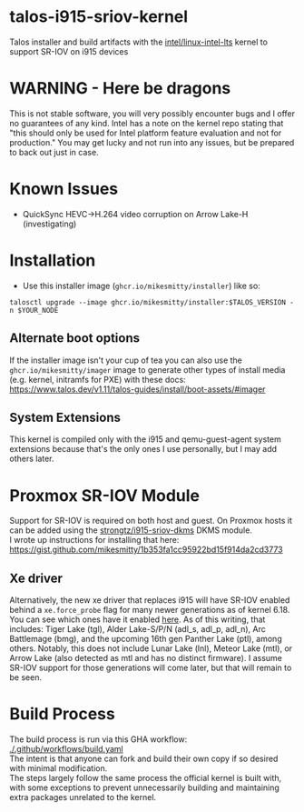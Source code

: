 # talos-i915-sriov-kernel
Talos installer and build artifacts with the [intel/linux-intel-lts](https://github.com/intel/linux-intel-lts) kernel to support SR-IOV on i915 devices

# WARNING - Here be dragons
This is not stable software, you will very possibly encounter bugs and I offer no guarantees of any kind. Intel has a note on the kernel repo stating that "this should only be used for Intel platform feature evaluation and not for production." You may get lucky and not run into any issues, but be prepared to back out just in case. 

# Known Issues
- QuickSync HEVC->H.264 video corruption on Arrow Lake-H (investigating)

# Installation
- Use this installer image (`ghcr.io/mikesmitty/installer`) like so:
```
talosctl upgrade --image ghcr.io/mikesmitty/installer:$TALOS_VERSION -n $YOUR_NODE
```

## Alternate boot options
If the installer image isn't your cup of tea you can also use the `ghcr.io/mikesmitty/imager` image to generate other types of install media (e.g. kernel, initramfs for PXE) with these docs: https://www.talos.dev/v1.11/talos-guides/install/boot-assets/#imager

## System Extensions
This kernel is compiled only with the i915 and qemu-guest-agent system extensions because that's the only ones I use personally, but I may add others later.

# Proxmox SR-IOV Module
Support for SR-IOV is required on both host and guest. On Proxmox hosts it can be added using the [strongtz/i915-sriov-dkms](https://github.com/strongtz/i915-sriov-dkms) DKMS module.  
I wrote up instructions for installing that here: https://gist.github.com/mikesmitty/1b353fa1cc95922bd15f914da2cd3773

## Xe driver
Alternatively, the new xe driver that replaces i915 will have SR-IOV enabled behind a `xe.force_probe` flag for many newer generations as of kernel 6.18. You can see which ones have it enabled [here](https://github.com/torvalds/linux/blob/918bd789d62e6ecbcbc37b2c631ee9127f17bfa9/drivers/gpu/drm/xe/xe_pci.c#L167-L350). As of this writing, that includes: Tiger Lake (tgl), Alder Lake-S/P/N (adl_s, adl_p, adl_n), Arc Battlemage (bmg), and the upcoming 16th gen Panther Lake (ptl), among others. Notably, this does not include Lunar Lake (lnl), Meteor Lake (mtl), or Arrow Lake (also detected as mtl and has no distinct firmware). I assume SR-IOV support for those generations will come later, but that will remain to be seen.

# Build Process
The build process is run via this GHA workflow: [./.github/workflows/build.yaml](./.github/workflows/build.yaml)  
The intent is that anyone can fork and build their own copy if so desired with minimal modification.  
The steps largely follow the same process the official kernel is built with, with some exceptions to prevent unnecessarily building and maintaining extra packages unrelated to the kernel.
